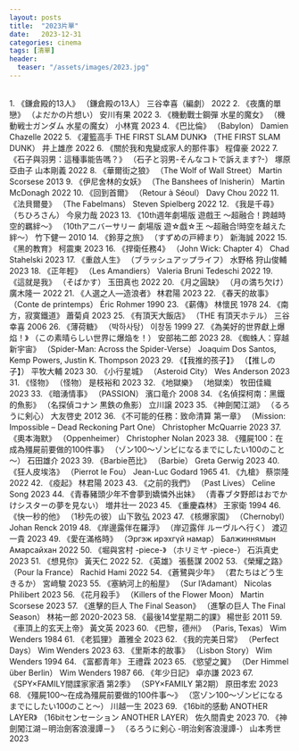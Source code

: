 ```yaml
---
layout: posts
title:  "2023片單"
date:   2023-12-31
categories: cinema
tags: [清單]
header: 
  teaser: "/assets/images/2023.jpg"
---
```

<br>
1. 《鎌倉殿的13人》 （鎌倉殿の13人） 三谷幸喜（編劇） 2022
2. 《夜鷹的單戀》 （よだかの片想い） 安川有果 2022
3. 《機動戰士鋼彈 水星的魔女》 （機動戦士ガンダム 水星の魔女） 小林寬 2023
4. 《巴比倫》 （Babylon） Damien Chazelle 2022
5. 《灌籃高手 THE FIRST SLAM DUNK》 （THE FIRST SLAM DUNK） 井上雄彦 2022
6. 《關於我和鬼變成家人的那件事》 程偉豪 2022
7. 《石子與羽男：這種事能告嗎？》 （石子と羽男-そんなコトで訴えます?-） 塚原亞由子 山本剛義 2022
8. 《華爾街之狼》 （The Wolf of Wall Street） Martin Scorsese 2013
9. 《伊尼舍林的女妖》 （The Banshees of Inisherin） Martin McDonagh 2022
10. 《回到首爾》 （Retour à Séoul） Davy Chou 2022
11. 《法貝爾曼》 （The Fabelmans） Steven Spielberg 2022
12. 《我是千尋》 （ちひろさん） 今泉力哉 2023
13. 《10th週年劇場版 遊戲王 ～超融合！跨越時空的羈絆～》 （10thアニバーサリー 劇場版 遊☆戯☆王 〜超融合!時空を越えた絆〜） 竹下健一 2010
14. 《鈴芽之旅》 （すずめの戸締まり） 新海誠 2022
15. 《黑的教育》 柯震東 2023
16. 《捍衛任務4》 （John Wick: Chapter 4） Chad Stahelski 2023
17. 《重啟人生》 （ブラッシュアップライフ） 水野格 狩山俊輔 2023
18. 《正年輕》 （Les Amandiers） Valeria Bruni Tedeschi 2022
19. 《這就是我》 （そばかす） 玉田真也 2022
20. 《月之圓缺》 （月の満ち欠け） 廣木隆一 2022
21. 《人選之人—造浪者》 林君陽 2023
22. 《春天的故事》 （Conte de printemps） Éric Rohmer 1990
23. 《薪傳》 林懷民 1978
24. 《南方，寂寞鐵道》 蕭菊貞 2023
25. 《有頂天大飯店》 （THE 有頂天ホテル） 三谷幸喜 2006
26. 《薄荷糖》 （박하사탕） 이창동 1999
27. 《為美好的世界獻上爆焰！》 （この素晴らしい世界に爆焔を！） 安部祐二郎 2023
28. 《蜘蛛人：穿越新宇宙》 （Spider-Man: Across the Spider-Verse） Joaquim Dos Santos, Kemp Powers, Justin K. Thompson 2023
29. 《【我推的孩子】》 （【推しの子】） 平牧大輔 2023
30. 《小行星城》 （Asteroid City） Wes Anderson 2023
31. 《怪物》 （怪物） 是枝裕和 2023
32. 《地獄樂》 （地獄楽） 牧田佳織 2023
33. 《暗湧情事》 （PASSION） 濱口竜介 2008
34. 《名偵探柯南：黑鐵的魚影》 （名探偵コナン 黒鉄の魚影） 立川譲 2023
35. 《神劍闖江湖》 （るろうに剣心） 大友啓史 2012
36. 《不可能的任務：致命清算 第一章》 （Mission: Impossible – Dead Reckoning Part One） Christopher McQuarrie 2023
37. 《奧本海默》 （Oppenheimer） Christopher Nolan 2023
38. 《殭屍100：在成為殭屍前要做的100件事》 （ゾン100～ゾンビになるまでにしたい100のこと～） 石田雄介 2023
39. 《Barbie芭比》 （Barbie） Greta Gerwig 2023
40. 《狂人皮埃洛》 （Pierrot le Fou） Jean-Luc Godard 1965
41. 《九槍》 蔡崇隆 2022
42. 《疫起》 林君陽 2023
43. 《之前的我們》 （Past Lives） Celine Song 2023
44. 《青春豬頭少年不會夢到嬌憐外出妹》 （青春ブタ野郎はおでかけシスターの夢を見ない） 増井壮一 2023
45. 《重慶森林》 王家衛 1994
46. 《快一秒的他》 （1秒先の彼） 山下敦弘 2023
47. 《核爆家園》 （Chernobyl） Johan Renck 2019
48. 《岸邊露伴在羅浮》 （岸辺露伴 ルーヴルへ行く） 渡辺一貴 2023
49. 《愛在滿格時》 （Эргэж ирэхгүй намар） Балжиннямын Амарсайхан 2022
50. 《堀與宮村 -piece-》 （ホリミヤ -piece-） 石浜真史 2023
51. 《想見你》 黃天仁 2022
52. 《英雄》 張藝謀 2002
53. 《榮耀之路》 （Pour la France） Rachid Hami 2022
54. 《蒼鷺與少年》 （君たちはどう生きるか） 宮﨑駿 2023
55. 《塞納河上的船屋》 （Sur l’Adamant） Nicolas Philibert 2023
56. 《花月殺手》 （Killers of the Flower Moon） Martin Scorsese 2023
57. 《進擊的巨人 The Final Season》 （進撃の巨人 The Final Season） 林祐一郎 2020-2023
58. 《最後14堂星期二的課》 楊世彭 2011
59. 《車頂上的玄天上帝》 黃文英 2023
60. 《巴黎，德州》 （Paris, Texas） Wim Wenders 1984
61. 《老狐狸》 蕭雅全 2023
62. 《我的完美日常》 （Perfect Days） Wim Wenders 2023
63. 《里斯本的故事》 （Lisbon Story） Wim Wenders 1994
64. 《富都青年》 王禮霖 2023
65. 《慾望之翼》 （Der Himmel über Berlin） Wim Wenders 1987
66. 《年少日記》 卓亦謙 2023
67. 《SPY×FAMILY間諜家家酒 第2季》 （SPY×FAMILY 第2期） 原田孝宏 2023
68. 《殭屍100～在成為殭屍前要做的100件事～》 （窓ゾン100～ゾンビになるまでにしたい100のこと～） 川越一生 2023
69. 《16bit的感動 ANOTHER LAYER》 （16bitセンセーション ANOTHER LAYER） 佐久間貴史 2023
70. 《神劍闖江湖－明治劍客浪漫譚－》 （るろうに剣心 -明治剣客浪漫譚-） 山本秀世 2023
